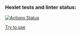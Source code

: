 ### Hexlet tests and linter status:
[![Actions Status](https://github.com/IlyaBag/python-project-52/actions/workflows/hexlet-check.yml/badge.svg)](https://github.com/IlyaBag/python-project-52/actions)

[Try to use](https://task-manager-g6y5.onrender.com)